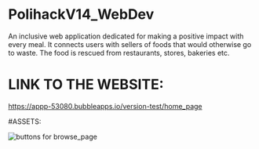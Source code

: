 # PolihackV14_WebDev
An inclusive web application dedicated for making a positive impact with every meal. It connects users with sellers of foods that would otherwise go to waste. The food is rescued from restaurants, stores, bakeries etc.

# LINK TO THE WEBSITE:
https://appp-53080.bubbleapps.io/version-test/home_page

#ASSETS:

![buttons for browse_page](https://i.imgur.com/3zOx3c1.png)
